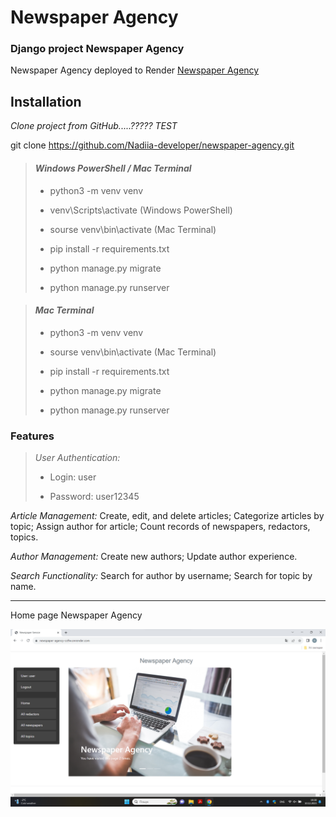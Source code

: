 # Newspaper Agency

### Django project Newspaper Agency
Newspaper Agency deployed to Render [Newspaper Agency](https://newspaper-agency-co9w.onrender.com/)

## Installation

*Clone project from GitHub.....?????*
*TEST*

git clone https://github.com/Nadiia-developer/newspaper-agency.git

> #### *Windows PowerShell / Mac Terminal*
>
> - python3 -m venv venv
> 
> - venv\Scripts\activate (Windows PowerShell)
> 
> - sourse venv\bin\activate (Mac Terminal)
> 
> - pip install -r requirements.txt
> 
> - python manage.py migrate
> 
> - python manage.py runserver

> #### *Mac Terminal*
>
> - python3 -m venv venv
> 
> - sourse venv\bin\activate (Mac Terminal)
> 
> - pip install -r requirements.txt
> 
> - python manage.py migrate
>
> - python manage.py runserver



### Features

>*User Authentication:*
>
> - Login: user
> 
> - Password: user12345


*Article Management:*
Create, edit, and delete articles; Categorize articles by topic; Assign author for article; Count records of newspapers, redactors, topics.

*Author Management:* Create new authors; Update author experience.

*Search Functionality:* Search for author by username; Search for topic by name.

___

Home page Newspaper Agency

![home-page-newspaper-agency.png](home-page-newspaper-agency.png)

